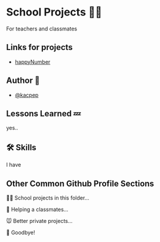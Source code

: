 # School Projects 🏫🎒

For teachers and classmates

## Links for projects

 - [happyNumber](https://kacpep.github.io/school/happyNumber/)

## Author 🤔

- [@kacpep](https://www.github.com/kacpep)


## Lessons Learned 💤

yes..

## 🛠 Skills
I have


## Other Common Github Profile Sections
👩‍💻 School projects in this folder...

🧠 Helping a classmates...

🐭 Better private projects...

👋 Goodbye!




